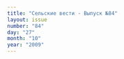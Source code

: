 ```yaml
---
title: "Сельские вести - Выпуск №84"
layout: issue
number: "84"
day: "27"
month: "10"
year: "2009"
---
```

